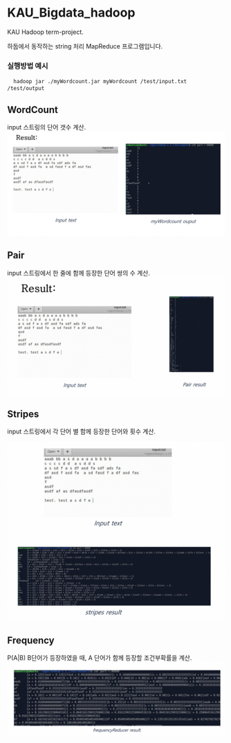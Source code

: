 # KAU_Bigdata_hadoop
KAU Hadoop term-project.

하둡에서 동작하는 string 처리 MapReduce 프로그램입니다.

### 실행방법 예시
```
  hadoop jar ./myWordcount.jar myWordcount /test/input.txt /test/output
```


## WordCount
input 스트링의 단어 갯수 계산.
![myWordCount](./img/WordCount.png)


## Pair
input 스트링에서 한 줄에 함께 등장한 단어 쌍의 수 계산.
![MyPair](./img/Pair.png)


## Stripes
input 스트링에서 각 단어 별 함께 등장한 단어와 횟수 계산.

![myWordCount](./img/Stripes.png)


## Frequency
P(A|B) B단어가 등장하였을 때, A 단어가 함께 등장할 조건부확률을 계산.
![myWordCount](./img/Frequency.png)


